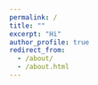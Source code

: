 ```yaml
---
permalink: /
title: ""
excerpt: "Hi"
author_profile: true
redirect_from: 
  - /about/
  - /about.html
---
```

